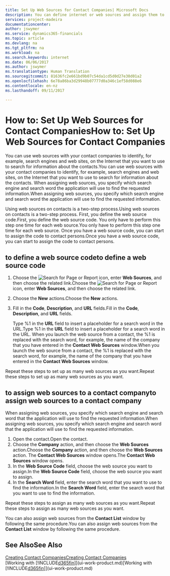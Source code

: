 ```yaml
---
title: Set Up Web Sources for Contact Companies| Microsoft Docs
description: You can define internet or web sources and assign them to a contact company to help identify how you want to search for information about your contacts.
services: project-madeira
documentationcenter: 
author: jswymer
ms.service: dynamics365-financials
ms.topic: article
ms.devlang: na
ms.tgt_pltfrm: na
ms.workload: na
ms.search.keywords: internet
ms.date: 06/06/2017
ms.author: jswymer
ms.translationtype: Human Translation
ms.sourcegitcommit: 81636fc2e661bd9b07c54da1cd5d0d27e30d01a2
ms.openlocfilehash: 6e78a86ba3d29948b07777d0a346c1ef58d088e6
ms.contentlocale: en-nz
ms.lasthandoff: 09/11/2017

---
```

# <a name="how-to-set-up-web-sources-for-contact-companies"></a><span data-ttu-id="d2ba0-103">How to: Set Up Web Sources for Contact Companies</span><span class="sxs-lookup"><span data-stu-id="d2ba0-103">How to: Set Up Web Sources for Contact Companies</span></span>
<span data-ttu-id="d2ba0-104">You can use web sources with your contact companies to identify, for example, search engines and web sites, on the Internet that you want to use to search for information about the contacts.</span><span class="sxs-lookup"><span data-stu-id="d2ba0-104">You can use web sources with your contact companies to identify, for example, search engines and web sites, on the Internet that you want to use to search for information about the contacts.</span></span> <span data-ttu-id="d2ba0-105">When assigning web sources, you specify which search engine and search word the application will use to find the requested information.</span><span class="sxs-lookup"><span data-stu-id="d2ba0-105">When assigning web sources, you specify which search engine and search word the application will use to find the requested information.</span></span>

<span data-ttu-id="d2ba0-106">Using web sources on contacts is a two-step process.</span><span class="sxs-lookup"><span data-stu-id="d2ba0-106">Using web sources on contacts is a two-step process.</span></span> <span data-ttu-id="d2ba0-107">First, you define the web source code.</span><span class="sxs-lookup"><span data-stu-id="d2ba0-107">First, you define the web source code.</span></span> <span data-ttu-id="d2ba0-108">You only have to perform this step one time for each web source.</span><span class="sxs-lookup"><span data-stu-id="d2ba0-108">You only have to perform this step one time for each web source.</span></span> <span data-ttu-id="d2ba0-109">Once you have a web source code, you can start to assign the code to contact persons.</span><span class="sxs-lookup"><span data-stu-id="d2ba0-109">Once you have a web source code, you can start to assign the code to contact persons.</span></span>

## <a name="to-define-a-web-source-code"></a><span data-ttu-id="d2ba0-110">to define a web source code</span><span class="sxs-lookup"><span data-stu-id="d2ba0-110">to define a web source code</span></span>
1. <span data-ttu-id="d2ba0-111">Choose the ![Search for Page or Report](media/ui-search/search_small.png "Search for Page or Report icon") icon, enter **Web Sources**, and then choose the related link.</span><span class="sxs-lookup"><span data-stu-id="d2ba0-111">Choose the ![Search for Page or Report](media/ui-search/search_small.png "Search for Page or Report icon") icon, enter **Web Sources**, and then choose the related link.</span></span>
2. <span data-ttu-id="d2ba0-112">Choose the **New** actions.</span><span class="sxs-lookup"><span data-stu-id="d2ba0-112">Choose the **New** actions.</span></span>
3. <span data-ttu-id="d2ba0-113">Fill in the **Code**, **Description**, and **URL** fields.</span><span class="sxs-lookup"><span data-stu-id="d2ba0-113">Fill in the **Code**, **Description**, and **URL** fields.</span></span>

    <span data-ttu-id="d2ba0-114">Type %1 in the **URL** field to insert a placeholder for a search word in the URL.</span><span class="sxs-lookup"><span data-stu-id="d2ba0-114">Type %1 in the **URL** field to insert a placeholder for a search word in the URL.</span></span> <span data-ttu-id="d2ba0-115">When you launch the web source from a contact, the %1 is replaced with the search word, for example, the name of the company that you have entered in the **Contact Web Sources** window.</span><span class="sxs-lookup"><span data-stu-id="d2ba0-115">When you launch the web source from a contact, the %1 is replaced with the search word, for example, the name of the company that you have entered in the **Contact Web Sources** window.</span></span>

<span data-ttu-id="d2ba0-116">Repeat these steps to set up as many web sources as you want.</span><span class="sxs-lookup"><span data-stu-id="d2ba0-116">Repeat these steps to set up as many web sources as you want.</span></span>

## <a name="to-assign-web-sources-to-a-contact-company"></a><span data-ttu-id="d2ba0-117">to assign web sources to a contact company</span><span class="sxs-lookup"><span data-stu-id="d2ba0-117">to assign web sources to a contact company</span></span>
<span data-ttu-id="d2ba0-118">When assigning web sources, you specify which search engine and search word that the application will use to find the requested information.</span><span class="sxs-lookup"><span data-stu-id="d2ba0-118">When assigning web sources, you specify which search engine and search word that the application will use to find the requested information.</span></span>

1. <span data-ttu-id="d2ba0-119">Open the contact.</span><span class="sxs-lookup"><span data-stu-id="d2ba0-119">Open the contact.</span></span>
2. <span data-ttu-id="d2ba0-120">Choose the **Company** action, and then choose the **Web Sources** action.</span><span class="sxs-lookup"><span data-stu-id="d2ba0-120">Choose the **Company** action, and then choose the **Web Sources** action.</span></span> <span data-ttu-id="d2ba0-121">The **Contact Web Sources** window opens.</span><span class="sxs-lookup"><span data-stu-id="d2ba0-121">The **Contact Web Sources** window opens.</span></span>
3. <span data-ttu-id="d2ba0-122">In the **Web Source Code** field, choose the web source you want to assign.</span><span class="sxs-lookup"><span data-stu-id="d2ba0-122">In the **Web Source Code** field, choose the web source you want to assign.</span></span>
4. <span data-ttu-id="d2ba0-123">In the **Search Word** field, enter the search word that you want to use to find the information.</span><span class="sxs-lookup"><span data-stu-id="d2ba0-123">In the **Search Word** field, enter the search word that you want to use to find the information.</span></span>

<span data-ttu-id="d2ba0-124">Repeat these steps to assign as many web sources as you want.</span><span class="sxs-lookup"><span data-stu-id="d2ba0-124">Repeat these steps to assign as many web sources as you want.</span></span>

<span data-ttu-id="d2ba0-125">You can also assign web sources from the **Contact List** window by following the same procedure.</span><span class="sxs-lookup"><span data-stu-id="d2ba0-125">You can also assign web sources from the **Contact List** window by following the same procedure.</span></span>

## <a name="see-also"></a><span data-ttu-id="d2ba0-126">See Also</span><span class="sxs-lookup"><span data-stu-id="d2ba0-126">See Also</span></span>
[<span data-ttu-id="d2ba0-127">Creating Contact Companies</span><span class="sxs-lookup"><span data-stu-id="d2ba0-127">Creating Contact Companies</span></span>](marketing-create-contact-companies.md)  
<span data-ttu-id="d2ba0-128">[Working with [!INCLUDE[d365fin](includes/d365fin_md.md)]](ui-work-product.md)</span><span class="sxs-lookup"><span data-stu-id="d2ba0-128">[Working with [!INCLUDE[d365fin](includes/d365fin_md.md)]](ui-work-product.md)</span></span>

